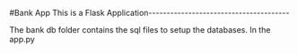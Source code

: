 #Bank App
This is a Flask Application---------------------------------------

The bank db folder contains the sql files to setup the databases.
In the app.py

